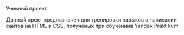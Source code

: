 Учеьный проект

Данный прект предназначен для тренировки навыков в написании сайтов на HTML и CSS, полученых при обучениив Yandex Praktikum

